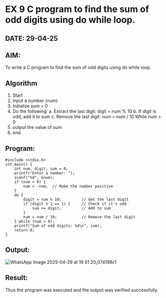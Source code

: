 # EX 9 C program to find the sum of odd digits using do while loop.
## DATE: 29-04-25
## AIM:
To write a C program to find the sum of odd digits using do while loop.

## Algorithm
1. Start
2. Input a number (num)
3. Initialize sum = 0
4. Do the following:
a. Extract the last digit: digit = num % 10
b. If digit is odd, add it to sum
c. Remove the last digit: num = num / 10
   While num > 0
6. output the value of sum
7. end   

## Program:
```
#include <stdio.h>
int main() {
    int num, digit, sum = 0;
    printf("Enter a number: ");
    scanf("%d", &num);
    if (num < 0) {
        num = -num;  // Make the number positive
    }
    do {
        digit = num % 10;         // Get the last digit
        if (digit % 2 == 1) {     // Check if it's odd
            sum += digit;         // Add to sum
        }
        num = num / 10;           // Remove the last digit
    } while (num > 0);
    printf("Sum of odd digits: %d\n", sum);
    return 0;
}
```

## Output:
![WhatsApp Image 2025-04-29 at 19 51 20_074198c1](https://github.com/user-attachments/assets/3563c1bc-e3b9-474b-a40e-b714b471fdba)

## Result:
Thus the program was executed and the output was verified successfully.
